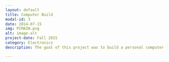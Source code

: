 ```yaml
---
layout: default
title: Computer Build
modal-id: 3
date: 2014-07-15
img: PCMAIN.png
alt: image-alt
project-date: Fall 2015
category: Electronics
description: The goal of this project was to build a personal computer to be able to create and render CAD models under a specified budget. The specs of the PC are as follows, Motherboard is a ASRock Z97 Extreme4 ATX LGA1150, CPU I5 4440 at 3.2 Ghz with a Cooler Master Hyper 212 Evo cooling tower, 16GB of RAM, Gigabyte GeForce GTX 970 Video Card, 2TB hybrid hard drive, 1TB hard drive, Corsair CX600 semi modular power supply, all housed in a Fractal R4 case. Total project cost with peripherals  was under the maximum budget.

---
```

